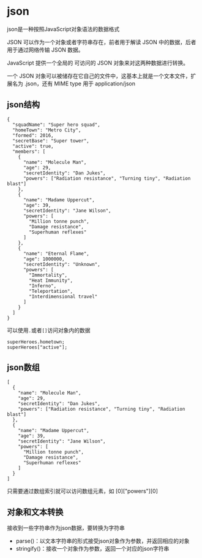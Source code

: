 # json
json是一种按照JavaScript对象语法的数据格式

JSON 可以作为一个对象或者字符串存在，前者用于解读 JSON 中的数据，后者用于通过网络传输 JSON 数据。

JavaScript 提供一个全局的 可访问的 JSON 对象来对这两种数据进行转换。

一个 JSON 对象可以被储存在它自己的文件中，这基本上就是一个文本文件，扩展名为 .json，还有 MIME type 用于 application/json

## json结构
```
{
  "squadName": "Super hero squad",
  "homeTown": "Metro City",
  "formed": 2016,
  "secretBase": "Super tower",
  "active": true,
  "members": [
    {
      "name": "Molecule Man",
      "age": 29,
      "secretIdentity": "Dan Jukes",
      "powers": ["Radiation resistance", "Turning tiny", "Radiation blast"]
    },
    {
      "name": "Madame Uppercut",
      "age": 39,
      "secretIdentity": "Jane Wilson",
      "powers": [
        "Million tonne punch",
        "Damage resistance",
        "Superhuman reflexes"
      ]
    },
    {
      "name": "Eternal Flame",
      "age": 1000000,
      "secretIdentity": "Unknown",
      "powers": [
        "Immortality",
        "Heat Immunity",
        "Inferno",
        "Teleportation",
        "Interdimensional travel"
      ]
    }
  ]
}
```
可以使用`.`或者`[]`访问对象内的数据

```
superHeroes.hometown;
superHeroes["active"];
```

## json数组
```
[
  {
    "name": "Molecule Man",
    "age": 29,
    "secretIdentity": "Dan Jukes",
    "powers": ["Radiation resistance", "Turning tiny", "Radiation blast"]
  },
  {
    "name": "Madame Uppercut",
    "age": 39,
    "secretIdentity": "Jane Wilson",
    "powers": [
      "Million tonne punch",
      "Damage resistance",
      "Superhuman reflexes"
    ]
  }
]
```
只需要通过数组索引就可以访问数组元素，如 [0]["powers"][0]

## 对象和文本转换
接收到一些字符串作为json数据，要转换为字符串
- parse()：以文本字符串的形式接受json对象作为参数，并返回相应的对象
- stringify()：接收一个对象作为参数，返回一个对应的json字符串


